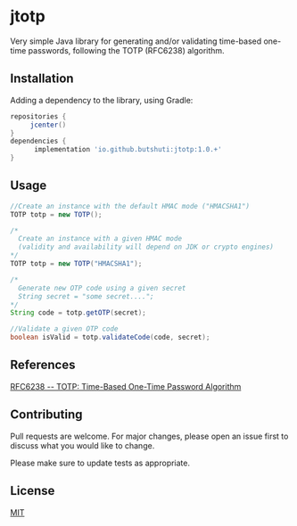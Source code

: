 # jtotp
Very simple Java library for generating and/or validating time-based one-time passwords, following the TOTP (RFC6238) algorithm.

## Installation
Adding a dependency to the library, using Gradle: 
 
   ```gradle
   repositories { 
        jcenter()
   }
   dependencies {
         implementation 'io.github.butshuti:jtotp:1.0.+'
   }
   ```

## Usage

```java
//Create an instance with the default HMAC mode ("HMACSHA1")
TOTP totp = new TOTP();

/*
  Create an instance with a given HMAC mode 
  (validity and availability will depend on JDK or crypto engines)
*/
TOTP totp = new TOTP("HMACSHA1");

/*
  Generate new OTP code using a given secret
  String secret = "some secret....";
*/
String code = totp.getOTP(secret);

//Validate a given OTP code
boolean isValid = totp.validateCode(code, secret);
```
## References
[RFC6238 -- TOTP: Time-Based One-Time Password Algorithm](https://tools.ietf.org/html/rfc6238)

## Contributing
Pull requests are welcome. For major changes, please open an issue first to discuss what you would like to change.

Please make sure to update tests as appropriate.

## License
[MIT](https://choosealicense.com/licenses/mit/)
